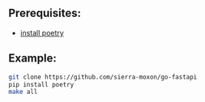 ## Prerequisites:

 * [install poetry](https://python-poetry.org/docs/)

## Example:

```bash
git clone https://github.com/sierra-moxon/go-fastapi
pip install poetry
make all
```